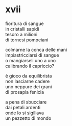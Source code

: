 # xvii

fioritura di sangue  
in cristalli sapidi  
tesoro a milioni  
di tornesi pompeiani

colmarne la conca delle mani  
impiastricciarsi di sangue  
o mangiarseli uno a uno  
calibrando il capriccio?

è gioco da equilibrista  
non lasciarne cadere  
uno neppure dei grani  
di prosapia fenicia

a pena di sbucciare  
dai petali ardenti  
onde lo si sigillava  
un pezzetto di mondo
